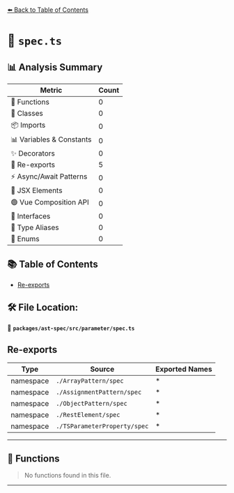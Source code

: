 [⬅️ Back to Table of Contents](../../../../index.md)

# 📄 `spec.ts`

## 📊 Analysis Summary

| Metric | Count |
|--------|-------|
| 🔧 Functions | 0 |
| 🧱 Classes | 0 |
| 📦 Imports | 0 |
| 📊 Variables & Constants | 0 |
| ✨ Decorators | 0 |
| 🔄 Re-exports | 5 |
| ⚡ Async/Await Patterns | 0 |
| 💠 JSX Elements | 0 |
| 🟢 Vue Composition API | 0 |
| 📐 Interfaces | 0 |
| 📑 Type Aliases | 0 |
| 🎯 Enums | 0 |

## 📚 Table of Contents

- [Re-exports](#re-exports)

## 🛠️ File Location:
📂 **`packages/ast-spec/src/parameter/spec.ts`**

## Re-exports

| Type | Source | Exported Names |
|------|--------|----------------|
| namespace | `./ArrayPattern/spec` | * |
| namespace | `./AssignmentPattern/spec` | * |
| namespace | `./ObjectPattern/spec` | * |
| namespace | `./RestElement/spec` | * |
| namespace | `./TSParameterProperty/spec` | * |


---

## 🔧 Functions

> No functions found in this file.


---